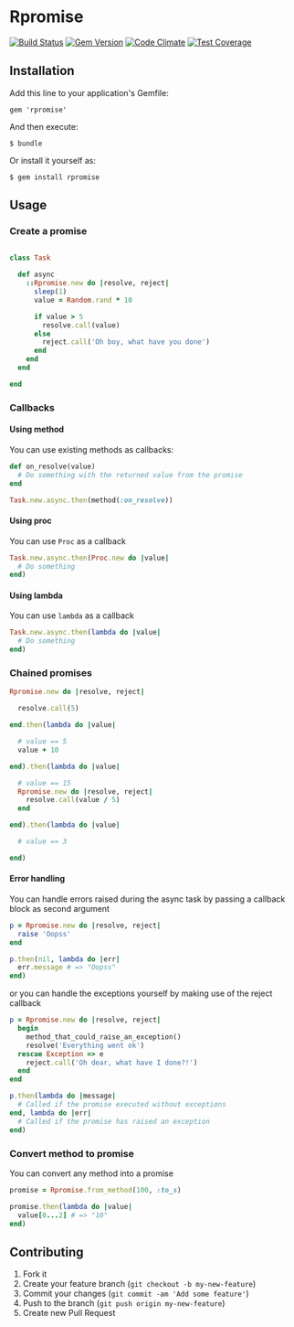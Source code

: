 # Rpromise

[![Build Status](https://travis-ci.org/samuelmolinari/rpromise.svg?branch=master)](https://travis-ci.org/samuelmolinari/rpromise)
[![Gem Version](https://badge.fury.io/rb/rpromise.svg)](http://badge.fury.io/rb/rpromise)
[![Code Climate](https://codeclimate.com/github/samuelmolinari/rpromise/badges/gpa.svg)](https://codeclimate.com/github/samuelmolinari/rpromise)
[![Test Coverage](https://codeclimate.com/github/samuelmolinari/rpromise/badges/coverage.svg)](https://codeclimate.com/github/samuelmolinari/rpromise)

## Installation

Add this line to your application's Gemfile:

    gem 'rpromise'

And then execute:

    $ bundle

Or install it yourself as:

    $ gem install rpromise

## Usage

### Create a promise

```ruby

class Task

  def async
    ::Rpromise.new do |resolve, reject|
      sleep(1)
      value = Random.rand * 10

      if value > 5
        resolve.call(value)
      else
        reject.call('Oh boy, what have you done')
      end
    end
  end

end

```

### Callbacks

#### Using method

You can use existing methods as callbacks:

```ruby
def on_resolve(value)
  # Do something with the returned value from the promise
end

Task.new.async.then(method(:on_resolve))
```

#### Using proc

You can use ``Proc`` as a callback

```ruby
Task.new.async.then(Proc.new do |value|
  # Do something
end)
```

#### Using lambda

You can use ``lambda`` as a callback

```ruby
Task.new.async.then(lambda do |value|
  # Do something
end)
```

### Chained promises

```ruby
Rpromise.new do |resolve, reject|

  resolve.call(5)

end.then(lambda do |value|

  # value == 5
  value + 10

end).then(lambda do |value|

  # value == 15
  Rpromise.new do |resolve, reject|
    resolve.call(value / 5)
  end

end).then(lambda do |value|

  # value == 3

end)
```

#### Error handling

You can handle errors raised during the async task by passing a callback block as second argument

```ruby
p = Rpromise.new do |resolve, reject|
  raise 'Oopss'
end

p.then(nil, lambda do |err|
  err.message # => "Oopss"
end)
```

or you can handle the exceptions yourself by making use of the reject callback

```ruby
p = Rpromise.new do |resolve, reject|
  begin
    method_that_could_raise_an_exception()
    resolve('Everything went ok')
  rescue Exception => e
    reject.call('Oh dear, what have I done?!')
  end
end

p.then(lambda do |message|
  # Called if the promise executed without exceptions
end, lambda do |err|
  # Called if the promise has raised an exception
end)
```

### Convert method to promise

You can convert any method into a promise

```ruby
promise = Rpromise.from_method(100, :to_s)

promise.then(lambda do |value|
  value[0...2] # => "10"
end)
```

## Contributing

1. Fork it
2. Create your feature branch (`git checkout -b my-new-feature`)
3. Commit your changes (`git commit -am 'Add some feature'`)
4. Push to the branch (`git push origin my-new-feature`)
5. Create new Pull Request
